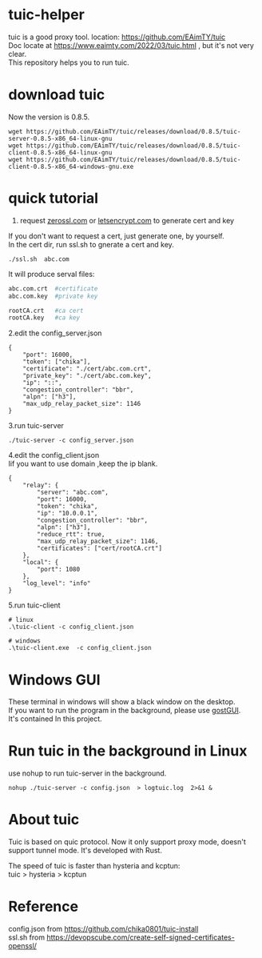 # tuic-helper
tuic is a good proxy tool. location: https://github.com/EAimTY/tuic  
Doc locate at https://www.eaimty.com/2022/03/tuic.html , but it's not very clear.  
This repository helps you to run tuic.  

# download tuic  
Now the version is 0.8.5.
```
wget https://github.com/EAimTY/tuic/releases/download/0.8.5/tuic-server-0.8.5-x86_64-linux-gnu
wget https://github.com/EAimTY/tuic/releases/download/0.8.5/tuic-client-0.8.5-x86_64-linux-gnu
wget https://github.com/EAimTY/tuic/releases/download/0.8.5/tuic-client-0.8.5-x86_64-windows-gnu.exe
```


# quick tutorial

1. request [zerossl.com](https://zerossl.com/) or [letsencrypt.com](https://letsencrypt.org/) to generate cert and key

If you don't want to request a cert, just generate one, by yourself.  
In the cert dir, run ssl.sh to gnerate a cert and key.  
```
./ssl.sh  abc.com
```
It will produce serval files:
```bash
abc.com.crt  #certificate
abc.com.key  #private key

rootCA.crt   #ca cert
rootCA.key   #ca key 
```

2.edit the config_server.json
```
{
    "port": 16000,
    "token": ["chika"],
    "certificate": "./cert/abc.com.crt",
    "private_key": "./cert/abc.com.key",
    "ip": "::",
    "congestion_controller": "bbr",
    "alpn": ["h3"],
    "max_udp_relay_packet_size": 1146
}

```

3.run tuic-server
```
./tuic-server -c config_server.json
```

4.edit the config_client.json  
Iif you want to use domain ,keep the ip blank. 
```
{
    "relay": {
        "server": "abc.com",
        "port": 16000,
        "token": "chika",
        "ip": "10.0.0.1",
        "congestion_controller": "bbr",
        "alpn": ["h3"],
        "reduce_rtt": true,
        "max_udp_relay_packet_size": 1146,
        "certificates": ["cert/rootCA.crt"]
    },
    "local": {
        "port": 1080
    },
    "log_level": "info"
}
```


5.run tuic-client
```
# linux
.\tuic-client -c config_client.json  

# windows
.\tuic-client.exe  -c config_client.json  
```

# Windows GUI 
These terminal in windows will show a black window on the desktop.  
If you want to run the program in the background, please use [gostGUI](https://github.com/woodlyer/gostGUI).  
It's contained In this project.




# Run tuic in the background in Linux
use nohup to run tuic-server in the background.
```
nohup ./tuic-server -c config.json  > logtuic.log  2>&1 &
```


# About tuic
Tuic is based on quic protocol.
Now it only support proxy mode, doesn't support tunnel mode.
It's developed with Rust.  

The speed of tuic is faster than hysteria and kcptun:  
tuic > hysteria > kcptun  



# Reference
config.json from https://github.com/chika0801/tuic-install  
ssl.sh from https://devopscube.com/create-self-signed-certificates-openssl/


















